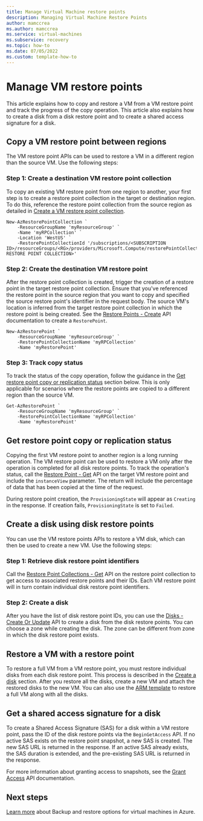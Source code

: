 ```yaml
---
title: Manage Virtual Machine restore points
description: Managing Virtual Machine Restore Points
author: mamccrea
ms.author: mamccrea
ms.service: virtual-machines
ms.subservice: recovery
ms.topic: how-to
ms.date: 07/05/2022
ms.custom: template-how-to
---
```


# Manage VM restore points

This article explains how to copy and restore a VM from a VM restore point and track the progress of the copy operation. This article also explains how to create a disk from a disk restore point and to create a shared access signature for a disk.

## Copy a VM restore point between regions

The VM restore point APIs can be used to restore a VM in a different region than the source VM. 
Use the following steps:

### Step 1: Create a destination VM restore point collection

To copy an existing VM restore point from one region to another, your first step is to create a restore point collection in the target or destination region. To do this, reference the restore point collection from the source region as detailed in [Create a VM restore point collection](create-restore-points.md#step-1-create-a-vm-restore-point-collection).

```azurepowershell-interactive
New-AzRestorePointCollection `
    -ResourceGroupName 'myResourceGroup' `
    -Name 'myRPCollection' `
    -Location 'WestUS' `
    -RestorePointCollectionId '/subscriptions/<SUBSCRIPTION ID>/resourceGroups/<RG>/providers/Microsoft.Compute/restorePointCollections/<SOURCE RESTORE POINT COLLECTION>'
```

### Step 2: Create the destination VM restore point

After the restore point collection is created, trigger the creation of a restore point in the target restore point collection. Ensure that you've referenced the restore point in the source region that you want to copy and specified the source restore point's identifier in the request body. The source VM's location is inferred from the target restore point collection in which the restore point is being created.
See the [Restore Points - Create](/rest/api/compute/restore-points/create) API documentation to create a `RestorePoint`.

```azurepowershell-interactive
New-AzRestorePoint `
    -ResourceGroupName 'myResourceGroup' `
    -RestorePointCollectionName 'myRPCollection'
    -Name 'myRestorePoint'
```

### Step 3: Track copy status

To track the status of the copy operation, follow the guidance in the [Get restore point copy or replication status](#get-restore-point-copy-or-replication-status) section below. This is only applicable for scenarios where the restore points are copied to a different region than the source VM.

```azurepowershell-interactive
Get-AzRestorePoint `
    -ResourceGroupName 'myResourceGroup' `
    -RestorePointCollectionName 'myRPCollection'
    -Name 'myRestorePoint'
```

## Get restore point copy or replication status

Copying the first VM restore point to  another region is a long running operation. The VM restore point can be used to restore a VM only after the operation is completed for all disk restore points. To track the operation's status, call the [Restore Point - Get](/rest/api/compute/restore-points/get) API on the target VM restore point and include the `instanceView` parameter. The return will include the percentage of data that has been copied at the time of the request.

During restore point creation, the `ProvisioningState` will appear as `Creating` in the response. If creation fails, `ProvisioningState` is set to `Failed`.

## Create a disk using disk restore points

You can use the VM restore points APIs to restore a VM disk, which can then be used to create a new VM.
Use the following steps:

### Step 1: Retrieve disk restore point identifiers

Call the [Restore Point Collections - Get](/rest/api/compute/restore-point-collections/get) API on the restore point collection to get access to associated restore points and their IDs. Each VM restore point will in turn contain individual disk restore point identifiers.

### Step 2: Create a disk

After you have the list of disk restore point IDs, you can use the [Disks - Create Or Update](/rest/api/compute/disks/create-or-update) API to create a disk from the disk restore points. You can choose a zone while creating the disk. The zone can be different from zone in which the disk restore point exists.

## Restore a VM with a restore point

To restore a full VM from a VM restore point, you must restore individual disks from each disk restore point. This process is described in the [Create a disk](#create-a-disk-using-disk-restore-points) section. After you restore all the disks, create a new VM and attach the restored disks to the new VM.
You can also use the [ARM template](https://github.com/Azure/Virtual-Machine-Restore-Points/blob/main/RestoreVMFromRestorePoint.json) to restore a full VM along with all the disks.

## Get a shared access signature for a disk

To create a Shared Access Signature (SAS) for a disk within a VM restore point, pass the ID of the disk restore points via the `BeginGetAccess` API. If no active SAS exists on the restore point snapshot, a new SAS is created. The new SAS URL is returned in the response. If an active SAS already exists, the SAS duration is extended, and the pre-existing SAS URL is returned in the response.

For more information about granting access to snapshots, see the [Grant Access](/rest/api/compute/snapshots/grant-access) API documentation.

## Next steps

[Learn more](backup-recovery.md) about Backup and restore options for virtual machines in Azure.

